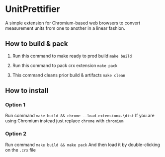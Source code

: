 # UnitPrettifier

A simple extension for Chromium-based web browsers to convert measurement units from one to another in a linear fashion.

## How to build & pack
1. Run this command to make ready to prod build 
	```make build```

2. Run this command to pack crx extension
	```make pack```

3. This command cleans prior build & artifacts 
	```make clean```

## How to install
### Option 1
Run command ```make build && chrome --load-extension=.\dist```
If you are using Chromium instead just replace ```chrome``` with ```chromium```

### Option 2
Run command ```make build && make pack```
And then load it by double-clicking on the ```.crx``` file